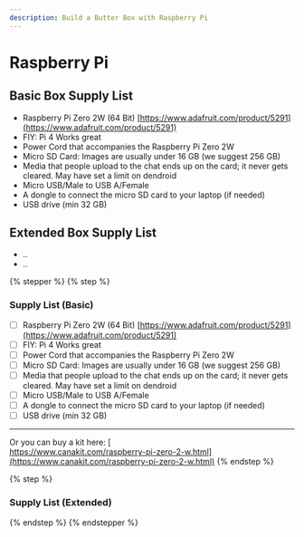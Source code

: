 ```yaml
---
description: Build a Butter Box with Raspberry Pi
---
```


# Raspberry Pi

## Basic Box Supply List

* Raspberry Pi Zero 2W (64 Bit) [https://www.adafruit.com/product/5291](https://www.adafruit.com/product/5291)
* FIY: Pi 4 Works great
* Power Cord that accompanies the Raspberry Pi Zero 2W
* Micro SD Card: Images are usually under 16 GB (we suggest 256 GB)
* Media that people upload to the chat ends up on the card; it never gets cleared. May have set a limit on dendroid
* Micro USB/Male to USB A/Female
* A dongle to connect the micro SD card to your laptop (if needed)
* USB drive (min 32 GB)

## Extended Box Supply List

* ..
* ..

{% stepper %}
{% step %}
### Supply List (Basic)

* [ ] Raspberry Pi Zero 2W (64 Bit) [https://www.adafruit.com/product/5291](https://www.adafruit.com/product/5291)
* [ ] FIY: Pi 4 Works great
* [ ] Power Cord that accompanies the Raspberry Pi Zero 2W
* [ ] Micro SD Card: Images are usually under 16 GB (we suggest 256 GB)
* [ ] Media that people upload to the chat ends up on the card; it never gets cleared. May have set a limit on dendroid
* [ ] Micro USB/Male to USB A/Female
* [ ] A dongle to connect the micro SD card to your laptop (if needed)
* [ ] USB drive (min 32 GB)

***

Or you can buy a kit here: [\
https://www.canakit.com/raspberry-pi-zero-2-w.html](https://www.canakit.com/raspberry-pi-zero-2-w.html)
{% endstep %}

{% step %}


### Supply List (Extended)


{% endstep %}
{% endstepper %}
